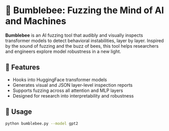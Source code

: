 # 🐝 Bumblebee: Fuzzing the Mind of AI and Machines

**Bumblebee** is an AI fuzzing tool that audibly and visually inspects transformer models to detect behavioral instabilities, layer by layer. Inspired by the sound of fuzzing and the buzz of bees, this tool helps researchers and engineers explore model robustness in a new light.


## 🚀 Features

- Hooks into HuggingFace transformer models
- Generates visual and JSON layer-level inspection reports
- Supports fuzzing across all attention and MLP layers
- Designed for research into interpretability and robustness

## 🔧 Usage

```bash
python bumblebee.py --model gpt2
